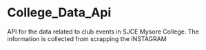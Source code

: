 # College_Data_Api


API for the data related to club events in SJCE Mysore College.
The information is collected from scrapping the INSTAGRAM
